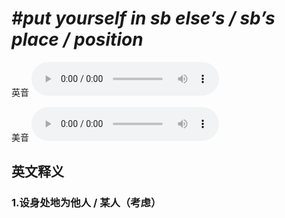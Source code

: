 # ***\#put yourself in sb else’s / sb’s place / position*** 
英音
<audio src="./media/put yourself in sb else’s place   put yourself in sb else’s position1_AAC.aac" controls="controls"></audio>

美音
<audio src="./media/put yourself in sb else’s sb’s place position2_AAC.aac" controls="controls"></audio>



  

英文释义
---
### 1.**设身处地为他人 / 某人（考虑）**  


